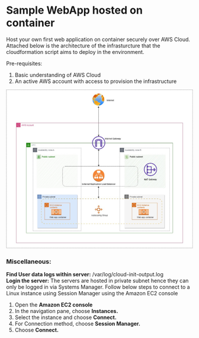 # Sample WebApp hosted on container
Host your own first web application on container securely over AWS Cloud. Attached below is the architecture of the infrasturcture that the cloudformation script aims to deploy in the environment. <br />

Pre-requisites: <br />
1. Basic understanding of AWS Cloud  <br />
2. An active AWS account with access to provision the infrastructure <br />


![WebAppHosting-Infrastructure](https://github.com/nileshsinghrajput/adhoc-shared/blob/a71772aab6a366641132827efd5efbe022932606/WebAppHosting-Infrastructure.jpg) <br/>


### **Miscellaneous:** <br/>
**Find User data logs within server:** /var/log/cloud-init-output.log <br/>
**Login the server:** The servers are hosted in private subnet hence they can only be logged in via Systems Manager. Follow below steps to connect to a Linux instance using Session Manager using the Amazon EC2 console <br/>
1. Open the **Amazon EC2 console** <br/>
2. In the navigation pane, choose **Instances.** <br/>
3. Select the instance and choose **Connect.** <br/>
4. For Connection method, choose **Session Manager.** <br/>
5. Choose **Connect.** <br/>
